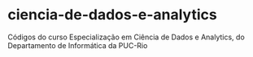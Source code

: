 # ciencia-de-dados-e-analytics
Códigos do curso Especialização em Ciência de Dados e Analytics, do Departamento de Informática da PUC-Rio
